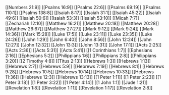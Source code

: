 [[Numbers 21:9]]
[[Psalms 16:9]]
[[Psalms 22:6]]
[[Psalms 69:19]]
[[Psalms 110:1]]
[[Psalms 138:8]]
[[Isaiah 8:17]]
[[Isaiah 31:1]]
[[Isaiah 45:22]]
[[Isaiah 49:6]]
[[Isaiah 50:6]]
[[Isaiah 53:3]]
[[Isaiah 53:10]]
[[Micah 7:7]]
[[Zechariah 12:10]]
[[Matthew 16:21]]
[[Matthew 20:18]]
[[Matthew 20:28]]
[[Matthew 26:67]]
[[Matthew 27:27]]
[[Mark 9:12]]
[[Mark 9:24]]
[[Mark 14:36]]
[[Mark 15:28]]
[[Luke 17:5]]
[[Luke 23:11]]
[[Luke 23:35]]
[[Luke 24:26]]
[[John 1:29]]
[[John 6:40]]
[[John 8:56]]
[[John 12:24]]
[[John 12:27]]
[[John 12:32]]
[[John 13:3]]
[[John 13:31]]
[[John 17:1]]
[[Acts 2:25]]
[[Acts 2:36]]
[[Acts 5:31]]
[[Acts 5:41]]
[[1 Corinthians 1:7]]
[[Ephesians 2:16]]
[[Ephesians 5:2]]
[[Philippians 1:6]]
[[Philippians 2:8]]
[[Philippians 3:20]]
[[2 Timothy 4:8]]
[[Titus 2:13]]
[[Hebrews 1:3]]
[[Hebrews 1:13]]
[[Hebrews 2:7]]
[[Hebrews 5:9]]
[[Hebrews 7:19]]
[[Hebrews 8:1]]
[[Hebrews 9:28]]
[[Hebrews 10:5]]
[[Hebrews 10:14]]
[[Hebrews 10:33]]
[[Hebrews 11:36]]
[[Hebrews 12:3]]
[[Hebrews 13:13]]
[[1 Peter 1:11]]
[[1 Peter 2:23]]
[[1 Peter 3:18]]
[[1 Peter 3:22]]
[[1 Peter 4:14]]
[[1 John 1:1]]
[[Jude 1:21]]
[[Revelation 1:8]]
[[Revelation 1:11]]
[[Revelation 1:17]]
[[Revelation 2:8]]

